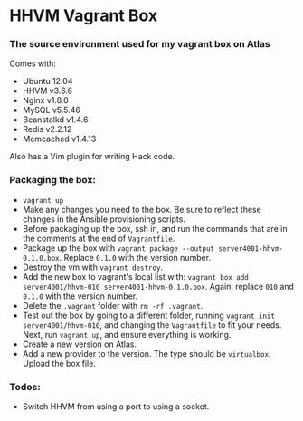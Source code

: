 # HHVM Vagrant Box

### The source environment used for my vagrant box on Atlas

Comes with:

* Ubuntu 12.04
* HHVM v3.6.6
* Nginx v1.8.0
* MySQL v5.5.46
* Beanstalkd v1.4.6
* Redis v2.2.12
* Memcached v1.4.13

Also has a Vim plugin for writing Hack code.

### Packaging the box:

* `vagrant up`
* Make any changes you need to the box. Be sure to reflect these changes in the Ansible provisioning scripts.
* Before packaging up the box, ssh in, and run the commands that are in the comments at the end of `Vagrantfile`.
* Package up the box with `vagrant package --output server4001-hhvm-0.1.0.box`. Replace `0.1.0` with the version number.
* Destroy the vm with `vagrant destroy`.
* Add the new box to vagrant's local list with: `vagrant box add server4001/hhvm-010 server4001-hhvm-0.1.0.box`. Again, replace `010` and `0.1.0` with the version number.
* Delete the `.vagrant` folder with `rm -rf .vagrant`.
* Test out the box by going to a different folder, running `vagrant init server4001/hhvm-010`, and changing the `Vagrantfile` to fit your needs. Next, run `vagrant up`, and ensure everything is working.
* Create a new version on Atlas.
* Add a new provider to the version. The type should be `virtualbox`. Upload the box file.

### Todos:

* Switch HHVM from using a port to using a socket.
